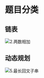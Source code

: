 # 题目分类

## 链表

![2.两数相加](#https://leetcode-cn.com/problems/add-two-numbers/)


## 动态规划
![5.最长回文子串](#https://leetcode-cn.com/problems/longest-palindromic-substring/)
